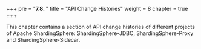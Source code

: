 +++
pre = "<b>7.8. </b>"
title = "API Change Histories"
weight = 8
chapter = true
+++

This chapter contains a section of API change histories of different projects of Apache ShardingSphere: ShardingSphere-JDBC, ShardingSphere-Proxy and ShardingSphere-Sidecar.
